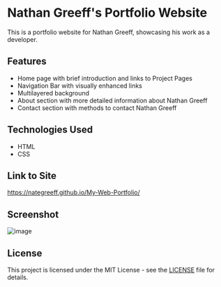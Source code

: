 # Nathan Greeff's Portfolio Website

This is a portfolio website for Nathan Greeff, showcasing his work as a developer.

## Features

- Home page with brief introduction and links to Project Pages
- Navigation Bar with visually enhanced links
- Multilayered background
- About section with more detailed information about Nathan Greeff
- Contact section with methods to contact Nathan Greeff

## Technologies Used

- HTML
- CSS

## Link to Site

https://nategreeff.github.io/My-Web-Portfolio/

## Screenshot

![image](https://github.com/NateGreeff/My-Web-Portfolio/assets/21099065/652f2fbf-ea37-4d50-af6a-c524e3985e3b)

## License

This project is licensed under the MIT License - see the [LICENSE](LICENSE) file for details.
